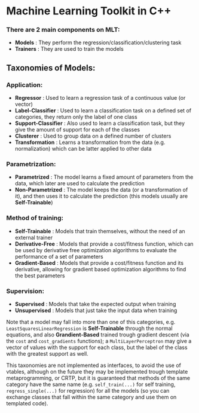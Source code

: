 Machine Learning Toolkit in C++
=============

### There are 2 main components on MLT:

- **Models** : They perform the regression/classification/clustering task
- **Trainers** : They are used to train the models

## Taxonomies of Models:
### Application:
- **Regressor** : Used to learn a regression task of a continuous value (or vector)
- **Label-Classifier** : Used to learn a classification task on a defined set of categories, they return only the label of one class
- **Support-Classifier** : Also used to learn a classification task, but they give the amount of support for each of the classes
- **Clusterer** : Used to group data on a defined number of clusters
- **Transformation** : Learns a transformation from the data (e.g. normalization) which can be latter applied to other data

### Parametrization:
- **Parametrized** : The model learns a fixed amount of parameters from the data, which later are used to calculate the prediction
- **Non-Parametrized** : The model keeps the data (or a transformation of it), and then uses it to calculate the prediction (this models usually are **Self-Trainable**)

### Method of training:
- **Self-Trainable** : Models that train themselves, without the need of an external trainer
- **Derivative-Free** : Models that provide a cost/fitness function, which can be used by derivative free optimization algorithms to evaluate the performance of a set of parameters
- **Gradient-Based** : Models that provide a cost/fitness function and its derivative, allowing for gradient based optimization algorithms to find the best parameters

### Supervision:
- **Supervised** : Models that take the expected output when training
- **Unsupervised** : Models that just take the input data when training

Note that a model may fall into more than one of this categories, e.g. `LeastSquaresLinearRegression` is **Self-Trainable** through the normal equations, and also **Grandient-Based** trained trough gradient descent (via the `cost` and `cost_gradients` functions); a `MultiLayerPerceptron` may give a vector of values with the support for each class, but the label of the class with the greatest support as well.

This taxonomies are not implemented as interfaces, to avoid the use of vtables, although on the future they may be implemented trough template metaprogramming, or CRTP, but it is guaranteed that methods of the same category have the same name (e.g. `self_train(...)` for self training, `regress_single(...)` for regression) for all the models (so you can exchange classes that fall within the same category and use them on templated code).